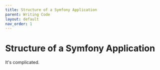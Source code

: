 ```yaml
---
title: Structure of a Symfony Application
parent: Writing Code
layout: default
nav_order: 1
---
```


# Structure of a Symfony Application

It's complicated.
